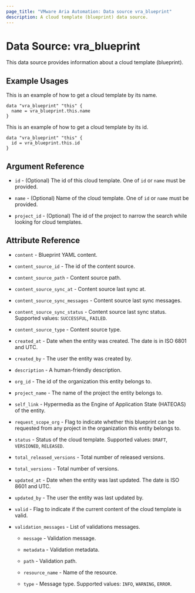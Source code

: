 ```yaml
---
page_title: "VMware Aria Automation: Data source vra_blueprint"
description: A cloud template (blueprint) data source.
---
```


# Data Source: vra_blueprint

This data source provides information about a cloud template (blueprint).

## Example Usages

This is an example of how to get a cloud template by its name.

```hcl
data "vra_blueprint" "this" {
  name = vra_blueprint.this.name
}
```

This is an example of how to get a cloud template by its id.

```hcl
data "vra_blueprint" "this" {
  id = vra_blueprint.this.id
}
```

## Argument Reference

* `id` - (Optional) The id of this cloud template. One of `id` or `name` must be provided.

* `name` - (Optional) Name of the cloud template. One of `id` or `name` must be provided.

* `project_id` - (Optional) The id of the project to narrow the search while looking for cloud templates.

## Attribute Reference

* `content` - Blueprint YAML content.

* `content_source_id` - The id of the content source.

* `content_source_path` - Content source path.

* `content_source_sync_at` - Content source last sync at.

* `content_source_sync_messages` - Content source last sync messages.

* `content_source_sync_status` - Content source last sync status. Supported values: `SUCCESSFUL`, `FAILED`.

* `content_source_type` - Content source type.

* `created_at` - Date when the entity was created. The date is in ISO 6801 and UTC.

* `created_by` - The user the entity was created by.

* `description` - A human-friendly description.

* `org_id` - The id of the organization this entity belongs to.

* `project_name` - The name of the project the entity belongs to.

* `self_link` - Hypermedia as the Engine of Application State (HATEOAS) of the entity.

* `request_scope_org` - Flag to indicate whether this blueprint can be requested from any project in the organization this entity belongs to.

* `status` - Status of the cloud template. Supported values: `DRAFT`, `VERSIONED`, `RELEASED`.

* `total_released_versions` - Total number of released versions.

* `total_versions` - Total number of versions.

* `updated_at` - Date when the entity was last updated. The date is ISO 8601 and UTC.

* `updated_by` - The user the entity was last updated by.

* `valid` - Flag to indicate if the current content of the cloud template is valid.

* `validation_messages` - List of validations messages.

  * `message` - Validation message.

  * `metadata` - Validation metadata.

  * `path` - Validation path.

  * `resource_name` - Name of the resource.

  * `type` - Message type. Supported values: `INFO`, `WARNING`, `ERROR`.
